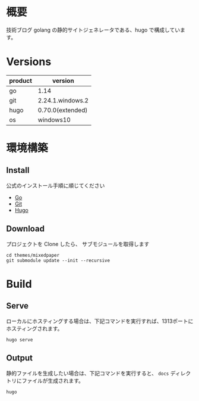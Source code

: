 # 概要
技術ブログ
golang の静的サイトジェネレータである、hugo で構成しています。

# Versions

|product|version|
|-|-|
|go|1.14|
|git|2.24.1.windows.2|
|hugo|0.70.0(extended)|
|os|windows10|

# 環境構築
## Install
公式のインストール手順に順じてください

* [Go](http://golang.jp/install)
* [Git](https://git-scm.com/book/ja/v2/%E4%BD%BF%E3%81%84%E5%A7%8B%E3%82%81%E3%82%8B-Git%E3%81%AE%E3%82%A4%E3%83%B3%E3%82%B9%E3%83%88%E3%83%BC%E3%83%AB)
* [Hugo](https://gohugo.io/getting-started/installing/)

## Download
プロジェクトを Clone したら、 サブモジュールを取得します

```
cd themes/mixedpaper
git submodule update --init --recursive
```

# Build
## Serve
ローカルにホスティングする場合は、下記コマンドを実行すれば、1313ポートにホスティングされます。

```
hugo serve
```

## Output
静的ファイルを生成したい場合は、下記コマンドを実行すると、 ```docs``` ディレクトリにファイルが生成されます。

```
hugo
```